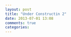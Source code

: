 ```yaml
---
layout: post
title: "Under Constructin 2"
date: 2013-07-01 13:08
comments: true
categories: 
---
```

